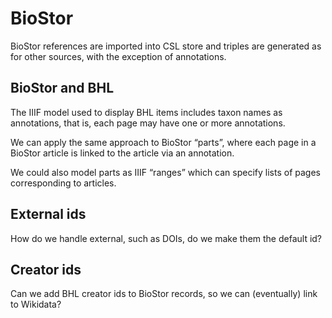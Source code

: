 # BioStor

BioStor references are imported into CSL store and triples are generated as for other sources, with the exception of annotations.

## BioStor and BHL

The IIIF model used to display BHL items includes taxon names as annotations, that is, each page may have one or more annotations.

We can apply the same approach to BioStor “parts”, where each page in a BioStor article is linked to the article via an annotation. 

We could also model parts as IIIF “ranges” which can specify lists of pages corresponding to articles. 

## External ids

How do we handle external, such as DOIs, do we make them the default id?

## Creator ids

Can we add BHL creator ids to BioStor records, so we can (eventually) link to Wikidata?

